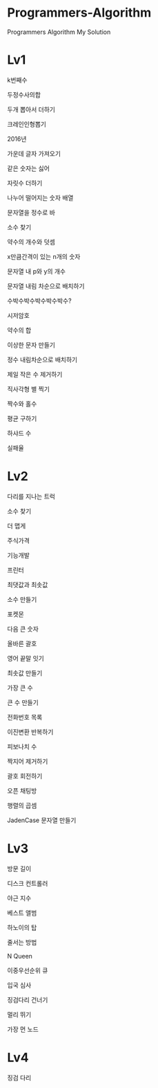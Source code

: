 # Programmers-Algorithm
Programmers Algorithm My Solution

# Lv1

k번째수

두정수사의합

두개 뽑아서 더하기

크레인인형뽑기

2016년

가운데 글자 가져오기

같은 숫자는 싫어

자릿수 더하기

나누어 떨어지는 숫자 배열

문자열을 정수로 바

소수 찾기

약수의 개수와 덧셈 

x만큼간격이 있는 n개의 숫자 

문자열 내 p와 y의 개수 

문자열 내림 차순으로 배치하기 

수박수박수박수박수박수? 

시저암호 

약수의 합 

이상한 문자 만들기 

정수 내림차순으로 배치하기 

제일 작은 수 제거하기 

직사각형 별 찍기 

짝수와 홀수 

평균 구하기 

하샤드 수 

실패율 

# Lv2

다리를 지나는 트럭

소수 찾기

더 맵게

주식가격

기능개발

프린터

최댓값과 최솟값

소수 만들기

포켓몬

다음 큰 숫자

올바른 괄호

영어 끝말 잇기

최솟값 만들기

가장 큰 수

큰 수 만들기

전화번호 목록

이진변환 반복하기

피보나치 수 

짝지어 제거하기 

괄호 회전하기 

오픈 채팅방

행렬의 곱셈 

JadenCase 문자열 만들기 

# Lv3

방문 길이

디스크 컨트롤러

야근 지수

베스트 앨범

하노이의 탑

줄서는 방법

N Queen

이중우선순위 큐

입국 심사

징검다리 건너기 

멀리 뛰기 

가장 먼 노드 

# Lv4

징검 다리 
